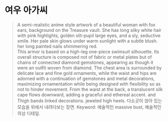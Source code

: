 # 여우 아가씨

>A semi-realistic anime style artwork of a beautiful woman with fox ears, background on the Treasure vault.
She has long silky white hair with pink highlights, golden slit-pupil large eyes, and a sly, seductive smile. Her pale skin glows under warm sunlight with a subtle blush.
her long painted nails shimmering red.  
This armor is based on a high-leg one-piece swimsuit silhouette.
Its overall structure is composed not of fabric or metal plates but of chains of connected diamond gemstones, appearing as though it were an outfit woven from diamond.
The chest area is surrounded by delicate lace and fine gold ornaments, while the waist and hips are adorned with a continuation of gemstones and metal decorations, maximizing ornamentation while being designed with flexibility so as not to hinder movement. From the waist at the back, a translucent silk cape flows downward, adding a graceful and ethereal accent. and Thigh bands linked decorations. jeweled high heels.
다소곳이 앉아 있는 모습을 위에서 내려다보는 장면.
Keyword: 예술적인 massive bust, 예술적인 의상 디테일.